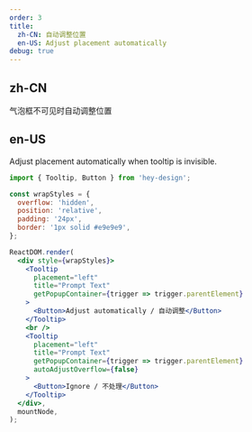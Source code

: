 ```yaml
---
order: 3
title:
  zh-CN: 自动调整位置
  en-US: Adjust placement automatically
debug: true
---
```


## zh-CN

气泡框不可见时自动调整位置

## en-US

Adjust placement automatically when tooltip is invisible.

```jsx
import { Tooltip, Button } from 'hey-design';

const wrapStyles = {
  overflow: 'hidden',
  position: 'relative',
  padding: '24px',
  border: '1px solid #e9e9e9',
};

ReactDOM.render(
  <div style={wrapStyles}>
    <Tooltip
      placement="left"
      title="Prompt Text"
      getPopupContainer={trigger => trigger.parentElement}
    >
      <Button>Adjust automatically / 自动调整</Button>
    </Tooltip>
    <br />
    <Tooltip
      placement="left"
      title="Prompt Text"
      getPopupContainer={trigger => trigger.parentElement}
      autoAdjustOverflow={false}
    >
      <Button>Ignore / 不处理</Button>
    </Tooltip>
  </div>,
  mountNode,
);
```

<style>
.code-box-demo .ant-btn {
  margin-right: 1em;
  margin-bottom: 1em;
}
</style>
